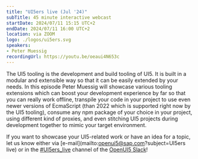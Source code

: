 ```yaml
---
title: "UI5ers live (Jul '24)"
subTitle: 45 minute interactive webcast
startDate: 2024/07/11 15:15 UTC+2
endDate: 2024/07/11 16:00 UTC+2
location: via ZOOM
logo: ./logos/ui5ers.svg
speakers:
- Peter Muessig
recordingUrl: https://youtu.be/oeaui4N653c
---
```

The UI5 tooling is the development and build tooling of UI5. It is built in a modular and extensible way so that it can be easily extended by your needs. 
In this episode Peter Muessig will showcase various tooling extensions which can boost your development experience by far so that you can really work offline, 
transpile your code in your project to use even newer versions of EcmaScript (than 2022 which is supported right now by the UI5 tooling), 
consume any npm package of your choice in your project, using different kind of proxies, and even stitching UI5 projects during development together 
to mimic your target environment.

If you want to showcase your UI5-related work or have an idea for a topic, let us know either via [e-mail](mailto:openui5@sap.com?subject=UI5ers live) or in the 
[#UI5ers_live](https://openui5.slack.com/archives/C01CP60AAN7) channel of the [OpenUI5 Slack](https://ui5-slack-invite.cfapps.eu10.hana.ondemand.com/)!
